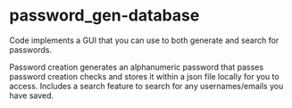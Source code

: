 # password_gen-database
Code implements a GUI that you can use to both generate and search for passwords.

Password creation generates an alphanumeric password that passes password creation checks and stores it within a json file locally for you to access. Includes a search feature to search for any usernames/emails you have saved.
